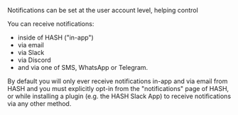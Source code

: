 Notifications can be set at the user account level, helping control

You can receive notifications:

- inside of HASH ("in-app")
- via email
- via Slack
- via Discord
- and via one of SMS, WhatsApp or Telegram.

By default you will only ever receive notifications in-app and via email from HASH and you must explicitly opt-in from the "notifications" page of HASH, or while installing a plugin (e.g. the HASH Slack App) to receive notifications via any other method.
